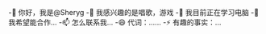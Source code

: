 -👋 你好，我是@Sheryg
-👀 我感兴趣的是唱歌，游戏
-🌱 我目前正在学习电脑
-💞️ 我希望能合作...
-📫 怎么联系我...
-😄 代词：......
-⚡ 有趣的事实：...

<!---
Sheryg/Sheryg是an-0special ✨ 存储库，因为它的“README.md”(此文件)出现在您的GitHub配置文件中。
您可以单击“预览”链接查看所做的更改。
--->
